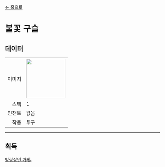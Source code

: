 [← 홈으로](../)
# 불꽃 구슬

## 데이터
<table>
    <tr><td align="end">이미지</td><td><img src="https://i.imgur.com/oJQYQ05.png" width="128"/></td></tr>
    <tr><td align="end">스택</td><td>1</td></tr>
    <tr><td align="end">인챈트</td><td>없음</td></tr>
    <tr><td align="end">착용</td><td>투구</td></tr>
</table>

---

## 획득
[방랑상인 거래](../feature/enhanced_wandering_trader.md)。
